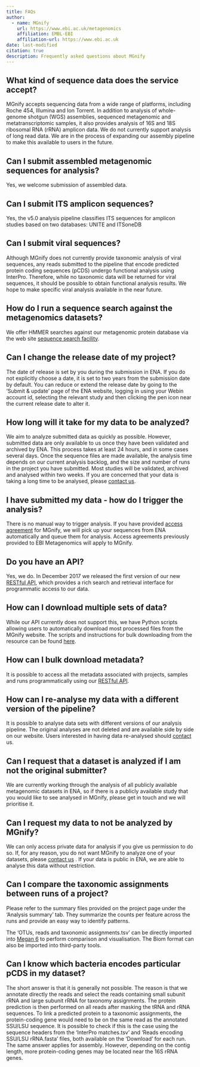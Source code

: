 ```yaml
---
title: FAQs
author: 
  - name: MGnify
    url: https://www.ebi.ac.uk/metagenomics
    affiliation: EMBL-EBI
    affiliation-url: https://www.ebi.ac.uk
date: last-modified
citation: true
description: Frequently asked questions about MGnify
---
```


## What kind of sequence data does the service accept?

MGnify accepts sequencing data from a wide range of platforms, including Roche 454, Illumina and Ion Torrent. In addition to analysis of whole-genome shotgun (WGS) assemblies, sequenced metagenomic and metatranscriptomic samples, it also provides analysis of 16S and 18S ribosomal RNA (rRNA) amplicon data. We do not currently support analysis of long read data. We are in the process of expanding our assembly pipeline to make this available to users in the future.

## Can I submit assembled metagenomic sequences for analysis?

Yes, we welcome submission of assembled data.

## Can I submit ITS amplicon sequences?

Yes, the v5.0 analysis pipeline classifies ITS sequences for amplicon studies based on two databases: UNITE and ITSoneDB

## Can I submit viral sequences?

Although MGnify does not currently provide taxonomic analysis of viral sequences, any reads submitted to the pipeline that encode predicted protein coding sequences (pCDS) undergo functional analysis using InterPro. Therefore, while no taxonomic data will be returned for viral sequences, it should be possible to obtain functional analysis results. We hope to make specific viral analysis available in the near future.

## How do I run a sequence search against the metagenomics datasets?

We offer HMMER searches against our metagenomic protein database via the web site [sequence search facility](https://www.ebi.ac.uk/metagenomics/sequence-search/search/phmmer).

## Can I change the release date of my project?

The date of release is set by you during the submission in ENA. If you do not explicitly choose a date, it is set to two years from the submission date by default. You can reduce or extend the release date by going to the ‘Submit & update’ page of the ENA website, logging in using your Webin account id, selecting the relevant study and then clicking the pen icon near the current release date to alter it.

## How long will it take for my data to be analyzed?

We aim to analyze submitted data as quickly as possible. However, submitted data are only available to us once they have been validated and archived by ENA. This process takes at least 24 hours, and in some cases several days. Once the sequence files are made available, the analysis time depends on our current analysis backlog, and the size and number of runs in the project you have submitted. Most studies will be validated, archived and analysed within two weeks. If you are concerned that your data is taking a long time to be analysed, please [contact us](https://www.ebi.ac.uk/about/contact/support/metagenomics).

## I have submitted my data - how do I trigger the analysis?

There is no manual way to trigger analysis. If you have provided [access agreement](https://www.ebi.ac.uk/metagenomics/submit) for MGnify, we will pick up your sequences from ENA automatically and queue them for analysis.
Access agreements previously provided to EBI Metagenomics will apply to MGnify.

## Do you have an API?

Yes, we do. In December 2017 we released the first version of our new [RESTful API](api.md#restapi), which provides a rich search and retrieval interface for programmatic access to our data.

## How can I download multiple sets of data?

While our API currently does not support this, we have Python scripts allowing users to automatically download most processed files from the MGnify website. The scripts and instructions for bulk downloading from the resource can be found [here](https://github.com/ProteinsWebTeam/ebi-metagenomics/wiki/Downloading-results-programmatically).

## How can I bulk download metadata?

It is possible to access all the metadata associated with projects, samples and runs programmatically using our [RESTful API](api.md#restapi).

## How can I re-analyse my data with a different version of the pipeline?

It is possible to analyse data sets with different versions of our analysis pipeline. The original analyses are not deleted and are available side by side on our website. Users interested in having data re-analysed should [contact](https://www.ebi.ac.uk/about/contact/support/metagenomics) us.

## Can I request that a dataset is analyzed if I am not the original submitter?

We are currently working through the analysis of all publicly available metagenomic datasets in ENA, so if there is a publicly available study that you would like to see analysed in MGnify, please get in touch and we will prioritise it.

## Can I request my data to not be analyzed by MGnify?

We can only access private data for analysis if you give us permission to do so. If, for any reason, you do not want MGnify to analyze one of your datasets, please [contact us](https://www.ebi.ac.uk/about/contact/support/metagenomics) .
If your data is public in ENA, we are able to analyse this data without restriction.

## Can I compare the taxonomic assignments between runs of a project?

Please refer to the summary files provided on the project page under the ‘Analysis summary’ tab. They summarize the counts per feature across the runs and provide an easy way to identify patterns.

The ‘OTUs, reads and taxonomic assignments.tsv’ can be directly imported into  [Megan 6](http://ab.inf.uni-tuebingen.de/software/megan6/) to perform comparison and visualisation. The Biom format can also be imported into third-party tools.

## Can I know which bacteria encodes particular pCDS in my dataset?

The short answer is that it is generally not possible. The reason is that we annotate directly the reads and select the reads containing small subunit rRNA and large subunit rRNA for taxonomy assignments. The protein prediction is then performed on all reads after masking the tRNA and rRNA sequences. To link a predicted protein to a taxonomic assignments, the protein-coding gene would need to be on the same read as the annotated SSU/LSU sequence. It is possible to check if this is the case using the sequence headers from the ‘InterPro matches.tsv’ and ‘Reads encoding SSU/LSU rRNA.fasta’ files, both available on the ‘Download’ for each run.
The same answer applies for assembly. However, depending on the contig length, more protein-coding genes may be located near the 16S rRNA genes.
